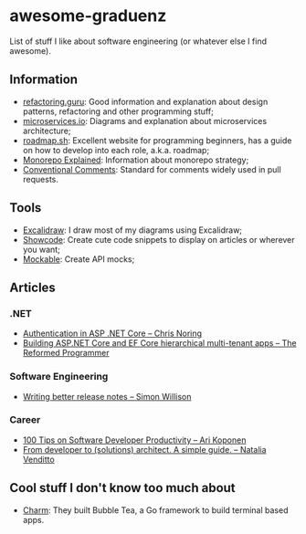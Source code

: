 # awesome-graduenz

List of stuff I like about software engineering (or whatever else I find awesome).

## Information

- [refactoring.guru](https://refactoring.guru/): Good information and explanation about design patterns, refactoring and other programming stuff;
- [microservices.io](https://microservices.io/): Diagrams and explanation about microservices architecture;
- [roadmap.sh](https://roadmap.sh/): Excellent website for programming beginners, has a guide on how to develop into each role, a.k.a. roadmap;
- [Monorepo Explained](https://monorepo.tools/): Information about monorepo strategy;
- [Conventional Comments](https://conventionalcomments.org/): Standard for comments widely used in pull requests.

## Tools

- [Excalidraw](https://excalidraw.com/): I draw most of my diagrams using Excalidraw;
- [Showcode](https://showcode.app/): Create cute code snippets to display on articles or wherever you want;
- [Mockable](https://www.mockable.io/): Create API mocks;

## Articles

### .NET

- [Authentication in ASP .NET Core &#8211; Chris Noring](https://dev.to/dotnet/authentication-in-asp-net-core-59k8)
- [Building ASP.NET Core and EF Core hierarchical multi-tenant apps &#8211; The Reformed Programmer](https://www.thereformedprogrammer.net/building-asp-net-core-and-ef-core-hierarchical-multi-tenant-apps/)

### Software Engineering

- [Writing better release notes &#8211; Simon Willison](https://simonwillison.net/2022/Jan/31/release-notes/)

### Career

- [100 Tips on Software Developer Productivity &#8211; Ari Koponen](https://dev.to/apkoponen/100-tips-on-software-developer-productivity-36if)
- [From developer to (solutions) architect. A simple guide. &#8211; Natalia Venditto](https://dev.to/this-is-learning/from-developer-to-solutions-architect-a-simple-guide-2b91)

## Cool stuff I don't know too much about

- [Charm](https://charm.sh/): They built Bubble Tea, a Go framework to build terminal based apps.
